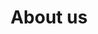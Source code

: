 ---
title: "About us"
subtitle1: "The company Švehla and Blaško s. r. o. was founded in 2012 under the name Švehla s.r.o., while its history began as early as 1990. Through gradual development, the company transformed into its current form."
subtitle2: "We are a Slovak family-owned manufacturing company specializing in CNC machining and classical machining. Currently, we employ approximately 20 workers, and we have also welcomed recent graduates from secondary vocational schools to our team. Our production hall spans approximately 600 square meters, and an additional 600 square meters house our bulk material warehouse, sawmill, and other storage areas."
subtitle3: "Our primary focus is to offer services in the field of chip machining for various metals and plastics. We are committed to providing our customers with a comprehensive engineering service that includes welding, surface treatments, and other tailored services based on customer requirements."
---